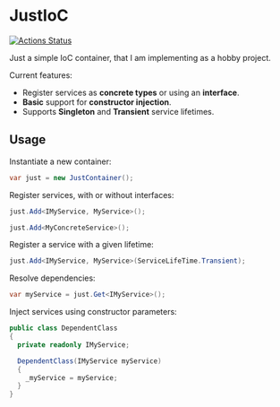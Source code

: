 # JustIoC

[![Actions Status](https://github.com/lrpe/JustIoC/workflows/.NET/badge.svg)](https://github.com/lrpe/JustIoC/actions)

Just a simple IoC container, that I am implementing as a hobby project.

Current features:
- Register services as **concrete types** or using an **interface**.
- **Basic** support for **constructor injection**.
- Supports **Singleton** and **Transient** service lifetimes.

## Usage

Instantiate a new container:

```csharp
var just = new JustContainer();
```

Register services, with or without interfaces:

```csharp
just.Add<IMyService, MyService>();
```
```csharp
just.Add<MyConcreteService>();
```

Register a service with a given lifetime:

```csharp
just.Add<IMyService, MyService>(ServiceLifeTime.Transient);
```

Resolve dependencies:

```csharp
var myService = just.Get<IMyService>();
```

Inject services using constructor parameters:

```csharp
public class DependentClass
{
  private readonly IMyService;

  DependentClass(IMyService myService)
  {
    _myService = myService;
  }
}
```
